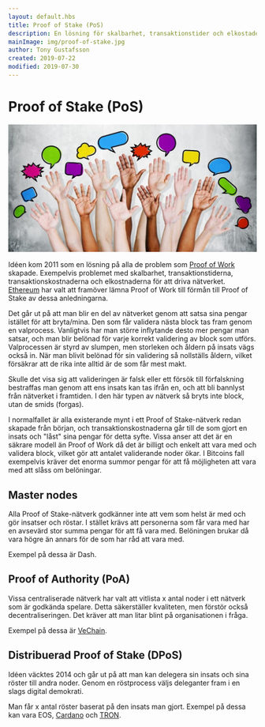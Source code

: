 ```yaml
---
layout: default.hbs
title: Proof of Stake (PoS)
description: En lösning för skalbarhet, transaktionstider och elkostader som Proof of Work är betyngat med. Här röstas i stället en validerande nod fram baserat på slump, insats och insatsens ålder.
mainImage: img/proof-of-stake.jpg
author: Tony Gustafsson
created: 2019-07-22
modified: 2019-07-30
---
```


# Proof of Stake (PoS)

![Proof of Stake](../img/proof-of-stake.jpg 'Proof of Stake')

Idéen kom 2011 som en lösning på alla de problem som [Proof of Work](/tekniker/proof-of-work.html) skapade. Exempelvis problemet med skalbarhet, transaktionstiderna, transaktionskostnaderna och elkostnaderna för att driva nätverket. [Ethereum](/kryptovalutor/ethereum.html) har valt att framöver lämna Proof of Work till förmån till Proof of Stake av dessa anledningarna.

Det går ut på att man blir en del av nätverket genom att satsa sina pengar istället för att bryta/mina. Den som får validera nästa block tas fram genom en valprocess. Vanligtvis har man större inflytande desto mer pengar man satsar, och man blir belönad för varje korrekt validering av block som utförs. Valprocessen är styrd av slumpen, men storleken och åldern på insats vägs också in. När man blivit belönad för sin validering så nollställs åldern, vilket försäkrar att de rika inte alltid är de som får mest makt.

Skulle det visa sig att valideringen är falsk eller ett försök till förfalskning bestraffas man genom att ens insats kan tas ifrån en, och att bli bannlyst från nätverket i framtiden. I den här typen av nätverk så bryts inte block, utan de smids (forgas).

I normalfallet är alla existerande mynt i ett Proof of Stake-nätverk redan skapade från början, och transaktionskostnaderna går till de som gjort en insats och "låst" sina pengar för detta syfte. Vissa anser att det är en säkrare modell än Proof of Work då det är billigt och enkelt att vara med och validera block, vilket gör att antalet validerande noder ökar. I Bitcoins fall exempelvis kräver det enorma summor pengar för att få möjligheten att vara med att slåss om belöningar.

## Master nodes

Alla Proof of Stake-nätverk godkänner inte att vem som helst är med och gör insatser och röstar. I stället krävs att personerna som får vara med har en avsevärd stor summa pengar för att få vara med. Belöningen brukar då vara högre än annars för de som har råd att vara med.

Exempel på dessa är Dash.

## Proof of Authority (PoA)

Vissa centraliserade nätverk har valt att vitlista x antal noder i ett nätverk som är godkända spelare. Detta säkerställer kvaliteten, men förstör också decentraliseringen. Det kräver att man litar blint på organisationen i fråga.

Exempel på dessa är [VeChain](/kryptovalutor/vechain.html).

## Distribuerad Proof of Stake (DPoS)

Idéen väcktes 2014 och går ut på att man kan delegera sin insats och sina röster till andra noder. Genom en röstprocess väljs deleganter fram i en slags digital demokrati.

Man får x antal röster baserat på den insats man gjort. Exempel på dessa kan vara EOS, [Cardano](/kryptovalutor/cardano.html) och [TRON](/kryptovalutor/tron.html).
